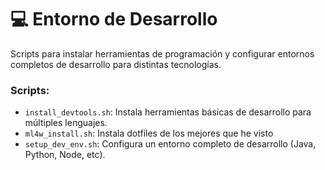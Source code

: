 # 💻 Entorno de Desarrollo

Scripts para instalar herramientas de programación y configurar entornos completos de desarrollo para distintas tecnologías.

### Scripts:
- `install_devtools.sh`: Instala herramientas básicas de desarrollo para múltiples lenguajes.
- `ml4w_install.sh`: Instala dotfiles de los mejores que he visto 
- `setup_dev_env.sh`: Configura un entorno completo de desarrollo (Java, Python, Node, etc).
